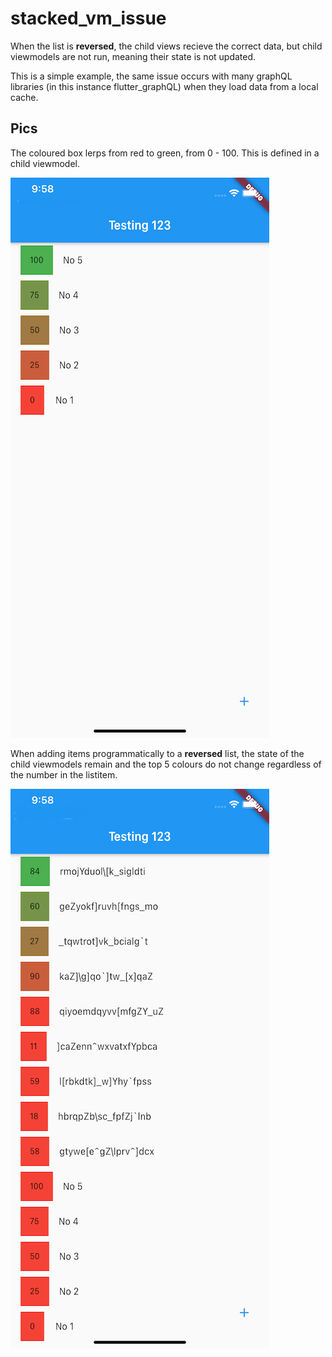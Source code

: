 # stacked_vm_issue

When the list is **reversed**, the child views recieve the correct data, but child viewmodels are not run, meaning their state is not updated. 

This is a simple example, the same issue occurs with many graphQL libraries (in this instance flutter_graphQL) when they load data from a local cache. 

## Pics

The coloured box lerps from red to green, from 0 - 100. This is defined in a child viewmodel. 

![Test Image 1](./img1.png)

When adding items programmatically to a **reversed** list, the state of the child viewmodels remain and the top 5 colours do not change regardless of the number in the listitem.

![Test Image 1](./img2.png)
